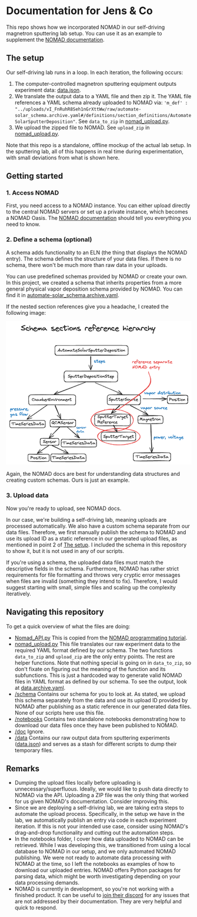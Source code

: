 # Documentation for Jens & Co

This repo shows how we incorporated NOMAD in our self-driving magnetron sputtering lab setup. You can use it as an example to supplement the [NOMAD documentation](https://link-url-here.org](https://nomad-lab.eu/prod/v1/staging/docs/)).


## The setup

Our self-driving lab runs in a loop. In each iteration, the following occurs:

1. The computer-controlled magnetron sputtering equipment outputs experiment data: [data.json](data/data.json).
2. We translate the output data to a YAML file and then zip it. The YAML file references a YAML schema already uploaded to NOMAD via: 
`'m_def' : "../uploads/vI_FnRuhR8Seh1nGrXttWw/raw/automate-solar_schema.archive.yaml#/definitions/section_definitions/AutomateSolarSputterDeposition"`.
See `data_to_zip` in [nomad_upload.py](nomad_upload.py).
3. We upload the zipped file to NOMAD. See `upload_zip` in [nomad_upload.py](nomad_upload.py).


Note that this repo is a standalone, offline mockup of the actual lab setup. In the sputtering lab, all of this happens in real time during experimentation, with small deviations from what is shown here. 


## Getting started

### 1. Access NOMAD

First, you need access to a NOMAD instance. You can either upload directly to the central NOMAD servers or set up a private instance, which becomes a NOMAD Oasis. 
The [NOMAD documentation](https://link-url-here.org](https://nomad-lab.eu/prod/v1/staging/docs/)) should tell you everything you need to know.

### 2. Define a schema (optional)

A schema adds functionality to an ELN (the thing that displays the NOMAD entry). The schema defines the structure of your data files. If there is no schema, there won't be much more than raw data in your uploads.

You can use predefined schemas provided by NOMAD or create your own. In this project, we created a schema that inherits properties from a more general physical vapor deposition schema provided by NOMAD. 
You can find it in [automate-solar_schema.archive.yaml](schema/automate-solar_schema.archive.yaml). 

If the nested section references give you a headache, I created the following image:

<p align="center">
  <img src="doc/hierarchy.png" />
</p>


Again, the NOMAD docs are best for understanding data structures and creating custom schemas. Ours is just an example.

### 3. Upload data

Now you're ready to upload, see NOMAD docs.

In our case, we're building a self-driving lab, meaning uploads are processed automatically. We also have a custom schema separate from our data files. 
Therefore, we first manually publish the schema to NOMAD and use its upload ID as a static reference in our generated upload files, as mentioned in point 2 of [The setup](#the-setup).
I included the schema in this repository to show it, but it is not used in any of our scripts.

If you're using a schema, the uploaded data files must match the descriptive fields in the schema. Furthermore, NOMAD has rather strict requirements for file formatting and throws very cryptic error messages
when files are invalid (something they intend to fix). Therefore, I would suggest starting with small, simple files and scaling up the complexity iteratively.

## Navigating this repository

To get a quick overview of what the files are doing:

- [Nomad_API.py](Nomad_API.py) This is copied from the [NOMAD programmating tutorial](https://nomad-lab.eu/prod/v1/staging/docs/howto/programmatic/publish_python.html).
- [nomad_upload.py](nomad_upload.py) This file translates our raw experiment data to the required YAML format defined by our schema. The two functions `data_to_zip` and `upload_zip` are the only entry points. The rest are helper functions.
Note that nothing special is going on in `data_to_zip`, so don't fixate on figuring out the meaning of the function and its subfunctions. This is just a hardcoded way to generate valid NOMAD files in YAML format as defined by our schema. To see the output, look at [data.archive.yaml](data/data.archive.yaml).
- [/schema](/schema) Contains our schema for you to look at. As stated, we upload this schema separately from the data and use its upload ID provided by NOMAD after publishing as a static reference in our generated data files. None of our scripts here use this file.
- [/notebooks](/notebooks) Contains two standalone notebooks demonstrating how to download our data files once they have been published to NOMAD.
- [/doc](/doc) Ignore.
- [/data](/data) Contains our raw output data from sputtering experiments ([data.json](data/data.json)) and serves as a stash for different scripts to dump their temporary files.


## Remarks
- Dumping the upload files locally before uploading is unnecessary/superfluous. Ideally, we would like to push data directly to NOMAD via the API. Uploading a ZIP file
was the only thing that worked for us given NOMAD's documentation. Consider improving this.
- Since we are deploying a self-driving lab, we are taking extra steps to automate the upload process. Specifically, in the setup we have in the lab, we automatically publish an entry via code in each experiment iteration.
If this is not your intended use case, consider using NOMAD's drag-and-drop functionality and cutting out the automation steps.
- In the notebooks folder, I cover how data uploaded to NOMAD can be retrieved. While I was developing this, we transitioned from using a local database to NOMAD in our setup, and we only automated NOMAD publishing.
We were not ready to automate data processing with NOMAD at the time, so I left the notebooks as examples of how to download our uploaded entries.
NOMAD offers Python packages for parsing data, which might be worth investigating depending on your data processing demands.
- NOMAD is currently in development, so you're not working with a finished product. It can be useful to [join their discord](https://discord.gg/Gyzx3ukUw8) for any issues that are not addressed by their documentation.
They are very helpful and quick to respond. 










